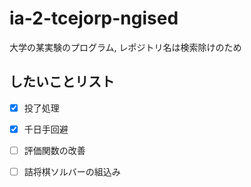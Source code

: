 # ia-2-tcejorp-ngised
大学の某実験のプログラム, レポジトリ名は検索除けのため

## したいことリスト
 - [x] 投了処理
 - [x] 千日手回避
 - [ ] 評価関数の改善
 - [ ] 詰将棋ソルバーの組込み
 
